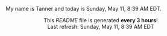 My name is Tanner and today is Sunday, May 11, 8:39 AM EDT.

<p align="center">This <i>README</i> file is generated <b>every 3 hours</b>!</br>Last refresh: Sunday, May 11, 8:39 AM EDT<br /></p>

